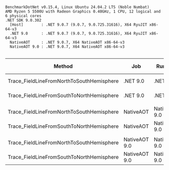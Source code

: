 ```

BenchmarkDotNet v0.15.4, Linux Ubuntu 24.04.2 LTS (Noble Numbat)
AMD Ryzen 5 5500U with Radeon Graphics 0.40GHz, 1 CPU, 12 logical and 6 physical cores
.NET SDK 9.0.302
  [Host]        : .NET 9.0.7 (9.0.7, 9.0.725.31616), X64 RyuJIT x86-64-v3
  .NET 9.0      : .NET 9.0.7 (9.0.7, 9.0.725.31616), X64 RyuJIT x86-64-v3
  NativeAOT     : .NET 9.0.7, X64 NativeAOT x86-64-v3
  NativeAOT 9.0 : .NET 9.0.7, X64 NativeAOT x86-64-v3


```
| Method                                    | Job           | Runtime       | Mean     | Error   | StdDev  | Ratio | RatioSD | Gen0     | Allocated | Alloc Ratio |
|------------------------------------------ |-------------- |-------------- |---------:|--------:|--------:|------:|--------:|---------:|----------:|------------:|
| Trace_FieldLineFromNorthToSouthHemisphere | .NET 9.0      | .NET 9.0      | 306.7 μs | 4.85 μs | 4.30 μs |  1.00 |    0.02 | 109.8633 | 224.86 KB |        1.00 |
| Trace_FieldLineFromSouthToNorthHemisphere | .NET 9.0      | .NET 9.0      | 377.3 μs | 6.43 μs | 6.02 μs |  1.23 |    0.03 | 135.7422 | 278.19 KB |        1.24 |
|                                           |               |               |          |         |         |       |         |          |           |             |
| Trace_FieldLineFromNorthToSouthHemisphere | NativeAOT     | NativeAOT 9.0 | 302.5 μs | 5.82 μs | 5.44 μs |  1.00 |    0.02 | 109.8633 | 224.88 KB |        1.00 |
| Trace_FieldLineFromSouthToNorthHemisphere | NativeAOT     | NativeAOT 9.0 | 373.7 μs | 3.42 μs | 3.20 μs |  1.24 |    0.02 | 136.2305 | 278.21 KB |        1.24 |
|                                           |               |               |          |         |         |       |         |          |           |             |
| Trace_FieldLineFromNorthToSouthHemisphere | NativeAOT 9.0 | NativeAOT 9.0 | 296.2 μs | 3.42 μs | 3.19 μs |  1.00 |    0.01 | 109.8633 | 224.88 KB |        1.00 |
| Trace_FieldLineFromSouthToNorthHemisphere | NativeAOT 9.0 | NativeAOT 9.0 | 377.0 μs | 6.87 μs | 6.43 μs |  1.27 |    0.02 | 136.2305 | 278.21 KB |        1.24 |
